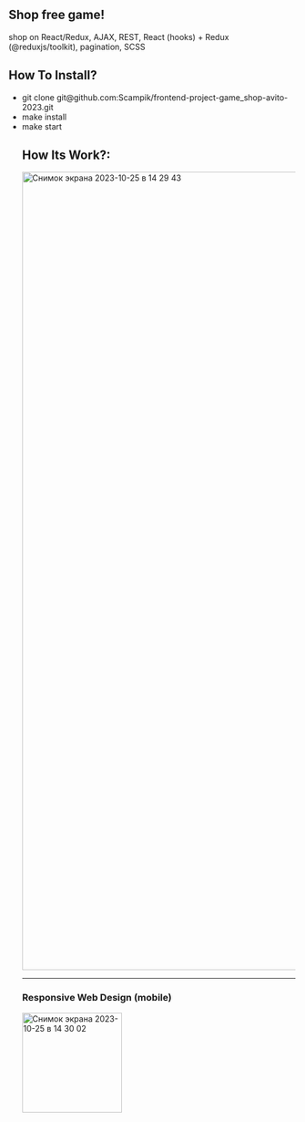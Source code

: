 ## Shop free game! 

shop on React/Redux, AJAX, REST, React (hooks) + Redux (@reduxjs/toolkit), pagination, SCSS

## How To Install?

<ul>
<li>git clone git@github.com:Scampik/frontend-project-game_shop-avito-2023.git</li>
<li>make install</li>
<li>make start</li>

## How Its Work?:

<img width="1400" alt="Снимок экрана 2023-10-25 в 14 29 43" src="https://github.com/Scampik/frontend-project-game_shop-avito-2023/assets/115660566/15fcf390-9627-4ce5-b3f2-0073c2d500d5">

---

<h3>Responsive Web Design (mobile)</h3>

<img width="175" alt="Снимок экрана 2023-10-25 в 14 30 02" src="https://github.com/Scampik/frontend-project-game_shop-avito-2023/assets/115660566/79a1ba7c-fdc2-49c9-944b-faf291be33fa">
